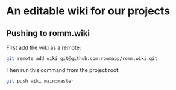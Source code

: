 # An editable wiki for our projects

## Pushing to romm.wiki

First add the wiki as a remote:

```bash
git remote add wiki git@github.com:rommapp/romm.wiki.git
```

Then run this command from the project root:

```bash
git push wiki main:master
```
